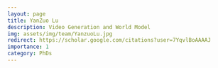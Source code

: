 ```yaml
---
layout: page
title: YanZuo Lu
description: Video Generation and World Model
img: assets/img/team/YanzuoLu.jpg
redirect: https://scholar.google.com/citations?user=7YqvlBoAAAAJ
importance: 1
category: PhDs
---
```

